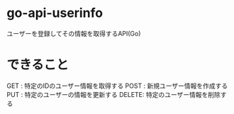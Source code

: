 # go-api-userinfo
ユーザーを登録してその情報を取得するAPI(Go)

# できること
GET   : 特定のIDのユーザー情報を取得する
POST  : 新規ユーザー情報を作成する
PUT   : 特定のユーザーの情報を更新する
DELETE: 特定のユーザー情報を削除する
